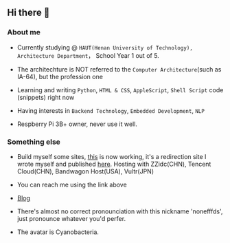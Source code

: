 ## Hi there 👋

### About me

- Currently studying @ `HAUT(Henan University of Technology), Architecture Department`， School Year 1 out of 5.
- The architechture is NOT referred to the `Computer Architecture`(such as IA-64), but the profession one

- Learning and writing `Python`, `HTML & CSS`, `AppleScript`, `Shell Script` code (snippets) right now

- Having interests in `Backend Technology`, `Embedded Development`, `NLP`

- Respberry Pi 3B+ owner, never use it well.

### Something else

- Build myself some sites, [this](https://brunhild.cn/nonefffds) is now working, it's a redirection site I wrote myself and published [here](https://github.com/nonefffds/RedirectionPageTemplate). Hosting with ZZidc(CHN), Tencent Cloud(CHN), Bandwagon Host(USA), Vultr(JPN)
- You can reach me using the link above

- [Blog](https://nonefffds.github.io)

- There's almost no correct pronounciation with this nickname 'nonefffds', just pronounce whatever you'd perfer.

- The avatar is Cyanobacteria.
